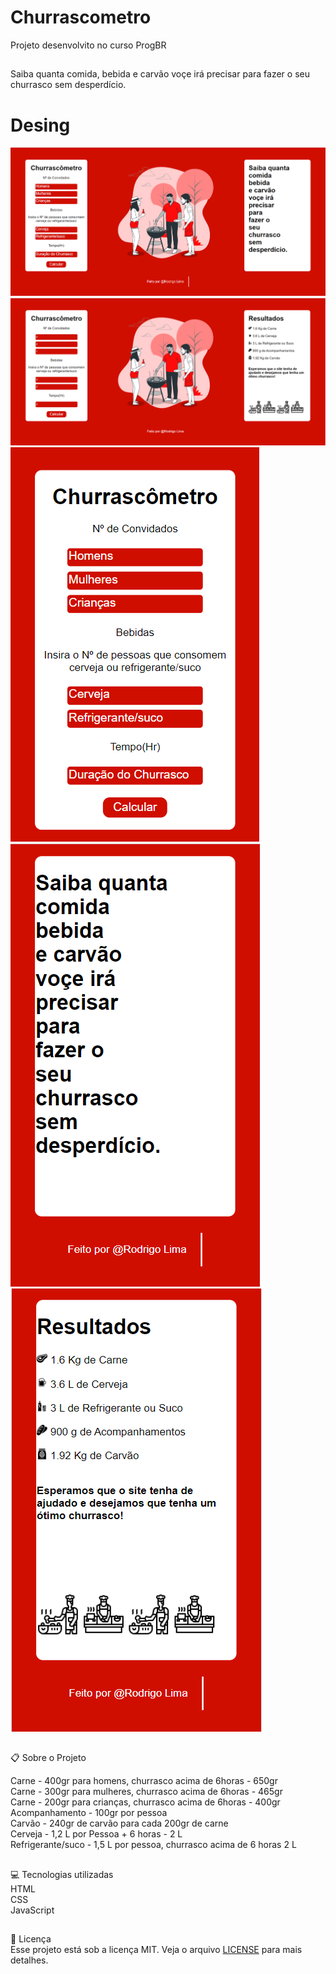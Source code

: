 # Churrascometro

Projeto desenvolvito no curso ProgBR

##
Saiba quanta comida, bebida e carvão voçe irá precisar para fazer o seu churrasco sem desperdício.

##
<h1>Desing</h1>
<img src="design/1.png">
<img src="design/2.png">
<img src="design/3.png">
<img src="design/4.png">
<img src="design/5.png">


##
📋 Sobre o Projeto

Carne - 400gr para homens, churrasco acima  de 6horas - 650gr<br>
Carne - 300gr para mulheres, churrasco acima  de 6horas - 465gr<br>
Carne - 200gr para crianças, churrasco acima  de 6horas - 400gr<br>
Acompanhamento - 100gr por pessoa<br>
Carvão - 240gr de carvão para cada 200gr de carne<br>
Cerveja - 1,2 L por Pessoa + 6 horas - 2 L<br>
Refrigerante/suco - 1,5 L por pessoa, churrasco acima de 6 horas 2 L<br>

##
💻 Tecnologias utilizadas<br>
HTML<br>
CSS<br>
JavaScript<br>

##
📕 Licença<br>
Esse projeto está sob a licença MIT. Veja o arquivo <a href="https://github.com/git/git-scm.com/blob/main/MIT-LICENSE.txt"> LICENSE</a> para mais detalhes.
